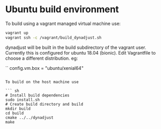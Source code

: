 Ubuntu build environment
========================

To build using a vagrant managed virtual machine use:

``` sh
vagrant up
vagrant ssh -c /vagrant/build_dynadjust.sh
```

dynadjust will be built in the build subdirectory of the vagrant user.
Currently this is configured for ubuntu 18.04 (bionic).  Edit Vagrantfile
to choose a different distribution. eg:

``
config.vm.box = "ubuntu/xenial64"
```

To build on the host machine use

``` sh
# Install build dependencies
sudo install.sh
# Create build directory and build
mkdir build
cd build 
cmake ../../dynadjust
make
```
